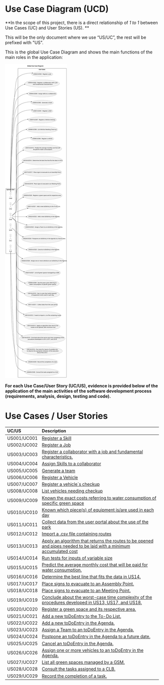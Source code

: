 # Use Case Diagram (UCD)

**In the scope of this project, there is a direct relationship of _1 to 1_ between Use Cases (UC) and User Stories (US).
**

This will be the only document where we use “US/UC”, the rest will be prefixed with "US".

This is the global Use Case Diagram and shows the main functions of the main roles in the application:

![Use Case Diagram](svg/use-case-diagram.svg)

**For each Use Case/User Story (UC/US), evidence is provided below of the application of the main activities of the
software development process (requirements, analysis, design, testing and code).**

# Use Cases / User Stories

| UC/US       | Description                                                                                                                                  |                   
|:------------|:---------------------------------------------------------------------------------------------------------------------------------------------|
| US001/UC001 | [Register a Skill](../../us001/Readme.md)                                                                                                    |
| US002/UC002 | [Register a Job](../../us002/Readme.md)                                                                                                      |
| US003/UC003 | [Register a collaborator with a job and fundamental characteristics.](../../us003/Readme.md)                                                 |
| US004/UC004 | [Assign Skills to a collaborator](../../us004/Readme.md)                                                                                     |
| US005/UC005 | [Generate a team](../../us005/Readme.md)                                                                                                     |
| US006/UC006 | [Register a Vehicle](../../us006/Readme.md)                                                                                                  |
| US007/UC007 | [Register a vehicle´s checkup](../../us007/Readme.md)                                                                                        |
| US008/UC008 | [List vehicles needing checkup](../../us008/Readme.md)                                                                                       |
| US009/UC009 | [Known the exact costs referring to water consumption of specific green space](../../us009/Readme.md)                                        |
| US010/UC010 | [Known which piece(s) of equipment is/are used in each day](../../us010/Readme.md)                                                           |
| US011/UC011 | [Collect data from the user portal about the use of the park](../../us011/Readme.md)                                                         |
| US012/UC012 | [Import a .csv file containing routes](../../us012/Readme.md)                                                                                |
| US013/UC013 | [Apply an algorithm that returns the routes to be opened and pipes needed to be laid with a minimum accumulated cost](../../us013/Readme.md) |
| US014/UC014 | [Run tests for inputs of variable size](../../us014/Readme.md)                                                                               |
| US015/UC015 | [Predict the average monthly cost that will be paid for water consumption.](../../us015/Readme.md)                                           |
| US016/UC016 | [Determine the best line that fits the data in US14.](../../us016/Readme.md)                                                                 |
| US017/UC017 | [Place signs to evacuate to an Assembly Point.](../../us017/Readme.md)                                                                       |
| US018/UC018 | [Place signs to evacuate to an Meeting Point.](../../us018/Readme.md)                                                                        |
| US019/UC019 | [Conclude about the worst-case time complexity of the procedures developed in US13, US17, and US18.](../../us019/Readme.md)                  |
| US020/UC020 | [Register a green space and its respective area.](../../us020/Readme.md)                                                                     |
| US021/UC021 | [Add a new toDoEntry to the To-Do List.](../../us021/Readme.md)                                                                                  |
| US022/UC022 | [Add a new toDoEntry in the Agenda.](../../us022/Readme.md)                                                                                      |
| US023/UC023 | [Assign a Team to an toDoEntry in the Agenda.](../../us023/Readme.md)                                                                            |
| US024/UC024 | [Postpone an toDoEntry in the Agenda to a future date.](../../us024/Readme.md)                                                                   |
| US025/UC025 | [Cancel an toDoEntry in the Agenda.](../../us025/Readme.md)                                                                                      |
| US026/UC026 | [Assign one or more vehicles to an toDoEntry in the Agenda.](../../us026/Readme.md)                                                              |
| US027/UC027 | [List all green spaces managed by a GSM.](../../us027/Readme.md)                                                                             |
| US028/UC028 | [Consult the tasks assigned to a CLB.](../../us028/Readme.md)                                                                                |
| US029/UC029 | [Record the completion of a task.](../../us029/Readme.md)                                                                                    |
